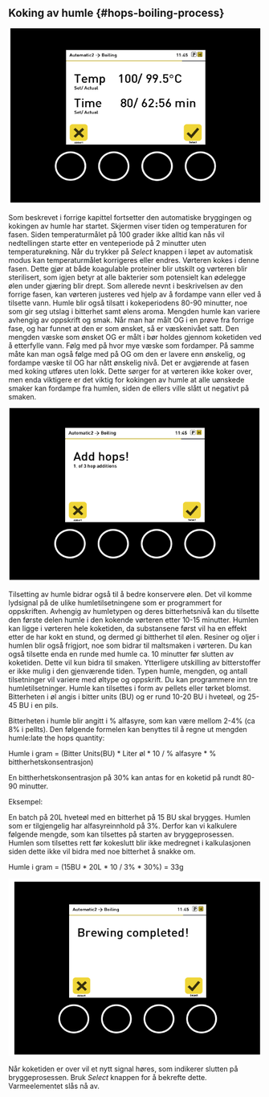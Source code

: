 ## Koking av humle  {#hops-boiling-process}

![ill](/resources/img/hops1.png)

Som beskrevet i forrige kapittel fortsetter den automatiske bryggingen og kokingen av humle har startet. Skjermen viser tiden og temperaturen for fasen. Siden temperaturmålet på 100 grader ikke alltid kan nås vil nedtellingen starte etter en venteperiode på 2 minutter uten temperaturøkning. Når du trykker på _Select_ knappen i løpet av automatisk modus kan temperaturmålet korrigeres eller endres. Vørteren kokes i denne fasen. Dette gjør at både koagulable proteiner blir utskilt og vørteren blir sterilisert, som igjen betyr at alle bakterier som potensielt kan ødelegge ølen under gjæring blir drept. Som allerede nevnt i beskrivelsen av den forrige fasen, kan vørteren justeres ved hjelp av å fordampe vann eller ved å tilsette vann. Humle blir også tilsatt i kokeperiodens 80-90 minutter, noe som gir seg utslag i bitterhet samt ølens aroma. Mengden humle kan variere avhengig av oppskrift og smak. Når man har målt OG i en prøve fra forrige fase, og har funnet at den er som ønsket, så er væskenivået satt. Den mengden væske som ønsket OG er målt i bør holdes gjennom koketiden ved å etterfylle vann. Følg med på hvor mye væske som fordamper. På samme måte kan man også følge med på OG om den er lavere enn ønskelig, og fordampe væske til OG har nått ønskelig nivå. Det er avgjørende at fasen med koking utføres uten lokk. Dette sørger for at vørteren ikke koker over, men enda viktigere er det viktig for kokingen av humle at alle uønskede smaker kan fordampe fra humlen, siden de ellers ville slått ut negativt på smaken.

![ill](/resources/img/hops2.png)

Tilsetting av humle bidrar også til å bedre konservere ølen. Det vil komme lydsignal på de ulike humletilsetningene som er programmert for oppskriften. Avhengig av humletypen og deres bitterhetsnivå kan du tilsette den første delen humle i den kokende vørteren etter 10-15 minutter. Humlen kan ligge i vørteren hele koketiden, da substansene først vil ha en effekt etter de har kokt en stund, og dermed gi bittherhet til ølen. Resiner og oljer i humlen blir også frigjort, noe som bidrar til maltsmaken i vørteren. Du kan også tilsette enda en runde med humle ca. 10 minutter før slutten av koketiden. Dette vil kun bidra til smaken. Ytterligere utskilling av bitterstoffer er ikke mulig i den gjenværende tiden. Typen humle, mengden, og antall tilsetninger vil variere med øltype og oppskrift. Du kan programmere inn tre humletilsetninger. Humle kan tilsettes i form av pellets eller tørket blomst. Bitterheten i øl angis i bitter units (BU) og er rund 10-20 BU i hveteøl, og 25-45 BU i en pils.

Bitterheten i humle blir angitt i % alfasyre, som kan være mellom 2-4% (ca 8% i pellts). Den følgende formelen kan benyttes til å regne ut mengden humle:late the hops quantity:

Humle i gram = (Bitter Units(BU) * Liter øl * 10 / % alfasyre * % bittherhetskonsentrasjon)

En bittherhetskonsentrasjon på 30% kan antas for en koketid på rundt 80-90 minutter.

Eksempel:

En batch på 20L hveteøl med en bitterhet på 15 BU skal brygges. Humlen som er tilgjengelig har alfasyreinnhold på 3%. Derfor kan vi kalkulere følgende mengde, som kan tilsettes på starten av bryggeprosessen. Humlen som tilsettes rett før kokeslutt blir ikke medregnet i kalkulasjonen siden dette ikke vil bidra med noe bitterhet å snakke om.

Humle i gram = (15BU * 20L * 10 / 3% * 30%) = 33g

![ill](/resources/img/hops3.png)

Når koketiden er over vil et nytt signal høres, som indikerer slutten på bryggeprosessen. Bruk _Select_ knappen for å bekrefte dette. Varmeelementet slås nå av.
